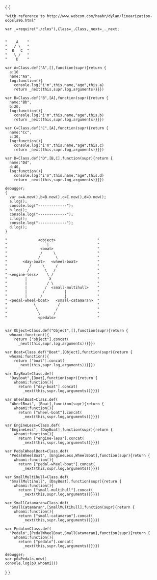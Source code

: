 
{
  {

    "with reference to http://www.webcom.com/haahr/dylan/linearization-oopsla96.html"

    var _=require("./clos"),Class=_.Class,_next=_._next;


    "    A    "
    "   / \   "
    "  B   C  "
    "   \ /   "
    "    D    "

    var A=Class.def("A",[],function(supr){return {
      a:10
      name:"Aa",
      log:function(){
        console.log("i'm",this.name,"age",this.a)
        return _next(this,supr.log,arguments)}}})

    var B=Class.def("B",[A],function(supr){return {
      name:"Bb",
      b:20,
      log:function(){
        console.log("i'm",this.name,"age",this.b)
        return _next(this,supr.log,arguments)}}})

    var C=Class.def("C",[A],function(supr){return {
      name:"Cc",
      c:30,
      log:function(){
        console.log("i'm",this.name,"age",this.c)
        return _next(this,supr.log,arguments)}}})

    var D=Class.def("D",[B,C],function(supr){return {
      name:"Dd",
      d:40,
      log:function(){
        console.log("i'm",this.name,"age",this.d)
        return _next(this,supr.log,arguments)}}})

    debugger;
    {
      var a=A.new(),b=B.new(),c=C.new(),d=D.new();
      a.log();
      console.log("-------------");
      b.log();
      console.log("-------------");
      c.log();
      console.log("-------------");
      d.log();
    }

    "              <object>                   "
    "                  |                      "
    "               <boat>                    "
    "               /     \                   "
    "              /       \                  "
    "       <day-boat>   <wheel-boat>         "
    "          /     \     /                  "
    "         /       \   /                   "
    " <engine-less>    \ /                    "
    "        |          X                     "
    "        |         / \                    "
    "        |        /  <small-multihull>    "
    "        |       /         |              "
    "        |      /          |              "
    " <pedal-wheel-boat>   <small-catamaran>  "
    "            \          /                 "
    "             \        /                  "
    "              \      /                   "
    "              <pedalo>                   "


    var Object=Class.def("Object",[],function(supr){return {
      whoami:function(){
        return ["object"].concat(
          _next(this,supr.log,arguments))}}})

    var Boat=Class.def("Boat",[Object],function(supr){return {
      whoami:function(){
        return ["boat"].concat(
          _next(this,supr.log,arguments))}}})

    var DayBoat=Class.def(
      "DayBoat",[Boat],function(supr){return {
        whoami:function(){
          return ["day-boat"].concat(
            _next(this,supr.log,arguments))}}})

    var WheelBoat=Class.def(
      "WheelBoat", [Boat],function(supr){return {
        whoami:function(){
          return ["wheel-boat"].concat(
            _next(this,supr.log,arguments))}}})

    var EngineLess=Class.def(
      "EngineLess", [DayBoat],function(supr){return {
        whoami:function(){
          return ["engine-less"].concat(
            _next(this,supr.log,arguments))}}})

    var PedalWheelBoat=Class.def(
      "PedalWheelBoat", [EngineLess,WheelBoat],function(supr){return {
        whoami:function(){
          return ["pedal-wheel-boat"].concat(
            _next(this,supr.log,arguments))}}})

    var SmallMultihull=Class.def(
      "SmallMultihull", [DayBoat],function(supr){return {
        whoami:function(){
          return ["small-multihull"].concat(
            _next(this,supr.log,arguments))}}})

    var SmallCatamaran=Class.def(
      "SmallCatamaran",[SmallMultihull],function(supr){return {
        whoami:function(){
          return ["small-catamaran"].concat(
            _next(this,supr.log,arguments))}}})

    var Pedalo=Class.def(
      "Pedalo",[PedalWheelBoat,SmallCatamaran],function(supr){return {
        whoami:function(){
          return ["pedalo"].concat(
            _next(this,supr.log,arguments))}}})

    debugger;
    var p0=Pedalo.new()
    console.log(p0.whoami())



  }
}



